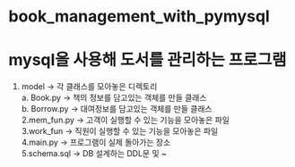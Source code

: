 # book_management_with_pymysql
mysql을 사용해 도서를 관리하는 프로그램<br>
====================================
1. model -> 각 클래스를 모아놓은 디렉토리<br>
  a. Book.py -> 책의 정보를 담고있는 객체를 만들 클래스<br>
  b. Borrow.py -> 대여정보를 담고있는 객체를 만들 클래스<br>
2.mem_fun.py -> 고객이 실행할 수 있는 기능을 모아놓은 파일<br>
3.work_fun -> 직원이 실행할 수 있는 기능을 모아놓은 파일<br>
4.main.py -> 프로그램이 실제 돌아가는 장소<br>
5.schema.sql -> DB 설계하는 DDL문 및 ~<br>
